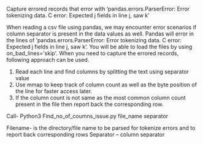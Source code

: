 Capture errored records that error with ‘pandas.errors.ParserError: Error tokenizing data. C error: Expected j fields in line j, saw k’

When reading a csv file using pandas, we may encounter error scenarios if column separator is present in the data values as well. Pandas will error in the lines of ‘pandas.errors.ParserError: Error tokenizing data. C error: Expected j fields in line j, saw k’. You will be able to load the files by using on_bad_lines='skip'. When you need to capture the errored records, following approach can be used.

1)	Read each line and find columns by splitting the text using separator value
2)	Use mmap to keep track of column count as well as the byte position of the line for faster access later.
3)	If the column count is not same as the most common column count present in the file then report back the corresponding row.

Call- 
Python3 Find_no_of_coumns_issue.py     file_name     separator 

Filename- is the directory/file name to be parsed for tokenize errors and to report back corresponding rows
Separator – column separator

